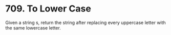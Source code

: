 # 709. To Lower Case

Given a string s, return the string after replacing every uppercase letter with the same lowercase letter.
